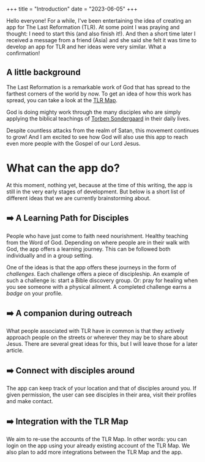 +++
title = "Introduction"
date = "2023-06-05"
+++

Hello everyone! For a while, I've been entertaining the idea of creating an app for The Last Reformation (TLR). At some point I was praying and thought: I need to start this (and also finish it!). And then a short time later I received a message from a friend (Asia) and she said she felt it was time to develop an app for TLR and her ideas were very similar. What a confirmation!

<!--more-->




## A little background

The Last Reformation is a remarkable work of God that has spread to the farthest corners of the world by now. To get an idea of how this work has spread, you can take a look at the [TLR Map](https://tlrmap.com).


God is doing mighty work through the many disciples who are simply applying the biblical teachings of [Torben Sondergaard](https://www.youtube.com/watch?v=JdzZv-XMXPU&list=PL0gVAb8r3Mj-GbT18XWdro0Kt_6wM0kv_) in their daily lives.

Despite countless attacks from the realm of Satan, this movement continues to grow! And I am excited to see how God will also use this app to reach even more people with the Gospel of our Lord Jesus.


# What can the app do?

At this moment, nothing yet, because at the time of this writing, the app is still in the very early stages of development. But below is a short list of different ideas that we are currently brainstorming about.

## ➡️ A Learning Path for Disciples

People who have just come to faith need nourishment. Healthy teaching from the Word of God. Depending on where people are in their walk with God, the app offers a learning journey. This can be followed both individually and in a group setting.

One of the ideas is that the app offers these journeys in the form of *challenges*. Each challenge offers a piece of discipleship. An example of such a challenge is: start a Bible discovery group. Or: pray for healing when you see someone with a physical ailment. A completed challenge earns a *badge* on your profile.

## ➡️ A companion during outreach

What people associated with TLR have in common is that they actively approach people on the streets or wherever they may be to share about Jesus. There are several great ideas for this, but I will leave those for a later article.

## ➡️ Connect with disciples around

The app can keep track of your location and that of disciples around you. If given permission, the user can see disciples in their area, visit their profiles and make contact.

## ➡️ Integration with the TLR Map

We aim to re-use the accounts of the TLR Map. In other words: you can login on the app using your already existing account of the TLR Map. We also plan to add more integrations between the TLR Map and the app. 





